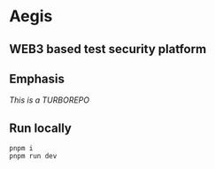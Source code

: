 # Aegis 


## WEB3 based test security platform


## Emphasis

*This is a TURBOREPO*  


## Run locally

```
pnpm i
pnpm run dev
```


